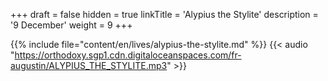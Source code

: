 +++
draft = false
hidden = true
linkTitle = 'Alypius the Stylite'
description = '9 December'
weight = 9
+++

{{% include file="content/en/lives/alypius-the-stylite.md" %}}
{{< audio "https://orthodoxy.sgp1.cdn.digitaloceanspaces.com/fr-augustin/ALYPIUS_THE_STYLITE.mp3" >}}
